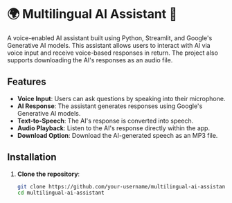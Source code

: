 # 🌍 Multilingual AI Assistant 🤖

A voice-enabled AI assistant built using Python, Streamlit, and Google's Generative AI models. This assistant allows users to interact with AI via voice input and receive voice-based responses in return. The project also supports downloading the AI's responses as an audio file.

## Features

- **Voice Input**: Users can ask questions by speaking into their microphone.
- **AI Response**: The assistant generates responses using Google's Generative AI models.
- **Text-to-Speech**: The AI's response is converted into speech.
- **Audio Playback**: Listen to the AI's response directly within the app.
- **Download Option**: Download the AI-generated speech as an MP3 file.

## Installation

1. **Clone the repository**:

   ```bash
   git clone https://github.com/your-username/multilingual-ai-assistant.git
   cd multilingual-ai-assistant
